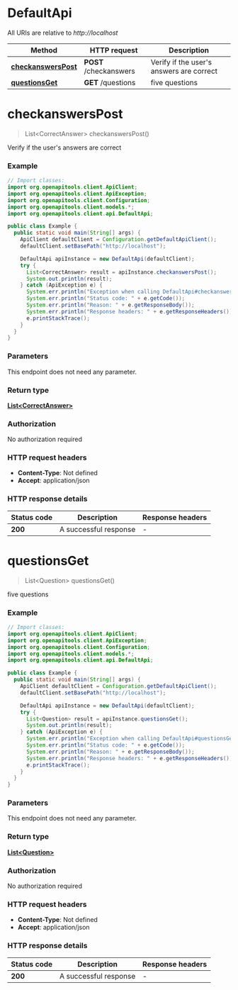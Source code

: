 # DefaultApi

All URIs are relative to *http://localhost*

Method | HTTP request | Description
------------- | ------------- | -------------
[**checkanswersPost**](DefaultApi.md#checkanswersPost) | **POST** /checkanswers | Verify if the user&#39;s answers are correct
[**questionsGet**](DefaultApi.md#questionsGet) | **GET** /questions | five questions


<a name="checkanswersPost"></a>
# **checkanswersPost**
> List&lt;CorrectAnswer&gt; checkanswersPost()

Verify if the user&#39;s answers are correct

### Example
```java
// Import classes:
import org.openapitools.client.ApiClient;
import org.openapitools.client.ApiException;
import org.openapitools.client.Configuration;
import org.openapitools.client.models.*;
import org.openapitools.client.api.DefaultApi;

public class Example {
  public static void main(String[] args) {
    ApiClient defaultClient = Configuration.getDefaultApiClient();
    defaultClient.setBasePath("http://localhost");

    DefaultApi apiInstance = new DefaultApi(defaultClient);
    try {
      List<CorrectAnswer> result = apiInstance.checkanswersPost();
      System.out.println(result);
    } catch (ApiException e) {
      System.err.println("Exception when calling DefaultApi#checkanswersPost");
      System.err.println("Status code: " + e.getCode());
      System.err.println("Reason: " + e.getResponseBody());
      System.err.println("Response headers: " + e.getResponseHeaders());
      e.printStackTrace();
    }
  }
}
```

### Parameters
This endpoint does not need any parameter.

### Return type

[**List&lt;CorrectAnswer&gt;**](CorrectAnswer.md)

### Authorization

No authorization required

### HTTP request headers

 - **Content-Type**: Not defined
 - **Accept**: application/json

### HTTP response details
| Status code | Description | Response headers |
|-------------|-------------|------------------|
**200** | A successful response |  -  |

<a name="questionsGet"></a>
# **questionsGet**
> List&lt;Question&gt; questionsGet()

five questions

### Example
```java
// Import classes:
import org.openapitools.client.ApiClient;
import org.openapitools.client.ApiException;
import org.openapitools.client.Configuration;
import org.openapitools.client.models.*;
import org.openapitools.client.api.DefaultApi;

public class Example {
  public static void main(String[] args) {
    ApiClient defaultClient = Configuration.getDefaultApiClient();
    defaultClient.setBasePath("http://localhost");

    DefaultApi apiInstance = new DefaultApi(defaultClient);
    try {
      List<Question> result = apiInstance.questionsGet();
      System.out.println(result);
    } catch (ApiException e) {
      System.err.println("Exception when calling DefaultApi#questionsGet");
      System.err.println("Status code: " + e.getCode());
      System.err.println("Reason: " + e.getResponseBody());
      System.err.println("Response headers: " + e.getResponseHeaders());
      e.printStackTrace();
    }
  }
}
```

### Parameters
This endpoint does not need any parameter.

### Return type

[**List&lt;Question&gt;**](Question.md)

### Authorization

No authorization required

### HTTP request headers

 - **Content-Type**: Not defined
 - **Accept**: application/json

### HTTP response details
| Status code | Description | Response headers |
|-------------|-------------|------------------|
**200** | A successful response |  -  |

